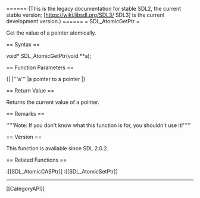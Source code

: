 ====== (This is the legacy documentation for stable SDL2, the current stable version; [https://wiki.libsdl.org/SDL3/ SDL3] is the current development version.) ======
= SDL_AtomicGetPtr =

Get the value of a pointer atomically.

== Syntax ==

<syntaxhighlight lang='c'>
void* SDL_AtomicGetPtr(void **a);
</syntaxhighlight>

== Function Parameters ==

{|
|'''a'''
|a pointer to a pointer
|}

== Return Value ==

Returns the current value of a pointer.

== Remarks ==

'''''Note: If you don't know what this function is for, you shouldn't use
it!'''''

== Version ==

This function is available since SDL 2.0.2.

== Related Functions ==

:[[SDL_AtomicCASPtr]]
:[[SDL_AtomicSetPtr]]

----
[[CategoryAPI]]



